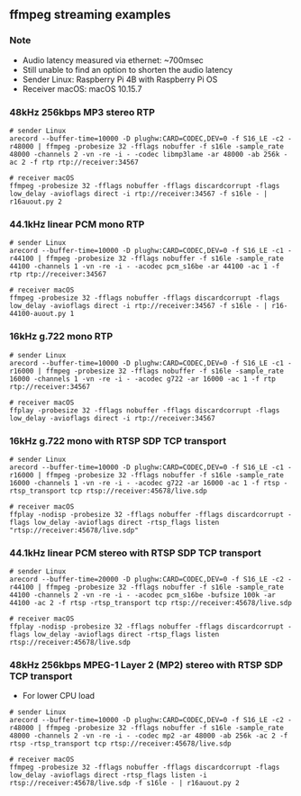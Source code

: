 ## ffmpeg streaming examples

### Note

* Audio latency measured via ethernet: ~700msec
* Still unable to find an option to shorten the audio latency
* Sender Linux: Raspberry Pi 4B with Raspberry Pi OS
* Receiver macOS: macOS 10.15.7

### 48kHz 256kbps MP3 stereo RTP

```shell
# sender Linux
arecord --buffer-time=10000 -D plughw:CARD=CODEC,DEV=0 -f S16_LE -c2 -r48000 | ffmpeg -probesize 32 -fflags nobuffer -f s16le -sample_rate 48000 -channels 2 -vn -re -i - -codec libmp3lame -ar 48000 -ab 256k -ac 2 -f rtp rtp://receiver:34567
```

```shell
# receiver macOS
ffmpeg -probesize 32 -fflags nobuffer -fflags discardcorrupt -flags low_delay -avioflags direct -i rtp://receiver:34567 -f s16le - | r16auout.py 2
```

### 44.1kHz linear PCM mono RTP

```shell
# sender Linux
arecord --buffer-time=10000 -D plughw:CARD=CODEC,DEV=0 -f S16_LE -c1 -r44100 | ffmpeg -probesize 32 -fflags nobuffer -f s16le -sample_rate 44100 -channels 1 -vn -re -i - -acodec pcm_s16be -ar 44100 -ac 1 -f rtp rtp://receiver:34567
```

```shell
# receiver macOS
ffmpeg -probesize 32 -fflags nobuffer -fflags discardcorrupt -flags low_delay -avioflags direct -i rtp://receiver:34567 -f s16le - | r16-44100-auout.py 1
```

### 16kHz g.722 mono RTP

```shell
# sender Linux
arecord --buffer-time=10000 -D plughw:CARD=CODEC,DEV=0 -f S16_LE -c1 -r16000 | ffmpeg -probesize 32 -fflags nobuffer -f s16le -sample_rate 16000 -channels 1 -vn -re -i - -acodec g722 -ar 16000 -ac 1 -f rtp rtp://receiver:34567
```

```shell
# receiver macOS
ffplay -probesize 32 -fflags nobuffer -fflags discardcorrupt -flags low_delay -avioflags direct -i rtp://receiver:34567
```

### 16kHz g.722 mono with RTSP SDP TCP transport

```shell
# sender Linux
arecord --buffer-time=10000 -D plughw:CARD=CODEC,DEV=0 -f S16_LE -c1 -r16000 | ffmpeg -probesize 32 -fflags nobuffer -f s16le -sample_rate 16000 -channels 1 -vn -re -i - -acodec g722 -ar 16000 -ac 1 -f rtsp -rtsp_transport tcp rtsp://receiver:45678/live.sdp
```

```shell
# receiver macOS
ffplay -nodisp -probesize 32 -fflags nobuffer -fflags discardcorrupt -flags low_delay -avioflags direct -rtsp_flags listen "rtsp://receiver:45678/live.sdp"
```

### 44.1kHz linear PCM stereo with RTSP SDP TCP transport

```shell
# sender Linux
arecord --buffer-time=20000 -D plughw:CARD=CODEC,DEV=0 -f S16_LE -c2 -r44100 | ffmpeg -probesize 32 -fflags nobuffer -f s16le -sample_rate 44100 -channels 2 -vn -re -i - -acodec pcm_s16be -bufsize 100k -ar 44100 -ac 2 -f rtsp -rtsp_transport tcp rtsp://receiver:45678/live.sdp
```

```shell
# receiver macOS
ffplay -nodisp -probesize 32 -fflags nobuffer -fflags discardcorrupt -flags low_delay -avioflags direct -rtsp_flags listen rtsp://receiver:45678/live.sdp
```

### 48kHz 256kbps MPEG-1 Layer 2 (MP2) stereo with RTSP SDP TCP transport

* For lower CPU load

```shell
# sender Linux
arecord --buffer-time=10000 -D plughw:CARD=CODEC,DEV=0 -f S16_LE -c2 -r48000 | ffmpeg -probesize 32 -fflags nobuffer -f s16le -sample_rate 48000 -channels 2 -vn -re -i - -codec mp2 -ar 48000 -ab 256k -ac 2 -f rtsp -rtsp_transport tcp rtsp://receiver:45678/live.sdp
```

```shell
# receiver macOS
ffmpeg -probesize 32 -fflags nobuffer -fflags discardcorrupt -flags low_delay -avioflags direct -rtsp_flags listen -i rtsp://receiver:45678/live.sdp -f s16le - | r16auout.py 2
```
